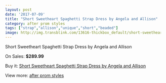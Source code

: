 ```yaml
---
layout: post
date: '2017-07-09'
title: "Short Sweetheart Spaghetti Strap Dress by Angela and Allison"
category: after prom styles
tags: ["strap","allison","unique","short","beaded"]
image: http://img.transblink.com/13616-thickbox_default/short-sweetheart-spaghetti-strap-dress-by-angela-and-allison.jpg
---
```

Short Sweetheart Spaghetti Strap Dress by Angela and Allison

On Sales: **$289.99**
<a href="https://www.transblink.com/en/after-prom-styles/4365-short-sweetheart-spaghetti-strap-dress-by-angela-and-allison.html"><amp-img layout="responsive" width="600" height="600" src="//img.transblink.com/13616-thickbox_default/short-sweetheart-spaghetti-strap-dress-by-angela-and-allison.jpg" alt="Short Sweetheart Spaghetti Strap Dress by Angela and Allison 0" /></a>
<a href="https://www.transblink.com/en/after-prom-styles/4365-short-sweetheart-spaghetti-strap-dress-by-angela-and-allison.html"><amp-img layout="responsive" width="600" height="600" src="//img.transblink.com/13620-thickbox_default/short-sweetheart-spaghetti-strap-dress-by-angela-and-allison.jpg" alt="Short Sweetheart Spaghetti Strap Dress by Angela and Allison 1" /></a>
<a href="https://www.transblink.com/en/after-prom-styles/4365-short-sweetheart-spaghetti-strap-dress-by-angela-and-allison.html"><amp-img layout="responsive" width="600" height="600" src="//img.transblink.com/13619-thickbox_default/short-sweetheart-spaghetti-strap-dress-by-angela-and-allison.jpg" alt="Short Sweetheart Spaghetti Strap Dress by Angela and Allison 2" /></a>
<a href="https://www.transblink.com/en/after-prom-styles/4365-short-sweetheart-spaghetti-strap-dress-by-angela-and-allison.html"><amp-img layout="responsive" width="600" height="600" src="//img.transblink.com/13618-thickbox_default/short-sweetheart-spaghetti-strap-dress-by-angela-and-allison.jpg" alt="Short Sweetheart Spaghetti Strap Dress by Angela and Allison 3" /></a>
<a href="https://www.transblink.com/en/after-prom-styles/4365-short-sweetheart-spaghetti-strap-dress-by-angela-and-allison.html"><amp-img layout="responsive" width="600" height="600" src="//img.transblink.com/13617-thickbox_default/short-sweetheart-spaghetti-strap-dress-by-angela-and-allison.jpg" alt="Short Sweetheart Spaghetti Strap Dress by Angela and Allison 4" /></a>

Buy it: [Short Sweetheart Spaghetti Strap Dress by Angela and Allison](https://www.transblink.com/en/after-prom-styles/4365-short-sweetheart-spaghetti-strap-dress-by-angela-and-allison.html "Short Sweetheart Spaghetti Strap Dress by Angela and Allison")

View more: [after prom styles](https://www.transblink.com/en/55-after-prom-styles "after prom styles")